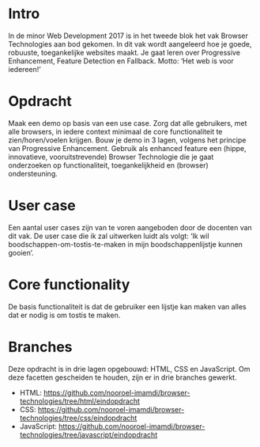 # Intro
In de minor Web Development 2017 is in het tweede blok het vak Browser Technologies aan bod gekomen. In dit vak wordt aangeleerd hoe je goede, robuuste, toegankelijke websites maakt. Je gaat leren over Progressive Enhancement, Feature Detection en Fallback. Motto: ‘Het web is voor iedereen!’

# Opdracht
Maak een demo op basis van een use case. Zorg dat alle gebruikers, met alle browsers, in iedere context minimaal de core functionaliteit te zien/horen/voelen krijgen. Bouw je demo in 3 lagen, volgens het principe van Progressive Enhancement. Gebruik als enhanced feature een (hippe, innovatieve, vooruitstrevende) Browser Technologie die je gaat onderzoeken op functionaliteit, toegankelijkheid en (browser) ondersteuning.

# User case
Een aantal user cases zijn van te voren aangeboden door de docenten van dit vak. De user case die ik zal uitwerken luidt als volgt: ‘Ik wil boodschappen-om-tostis-te-maken in mijn boodschappenlijstje kunnen gooien’.

# Core functionality
De basis functionaliteit is dat de gebruiker een lijstje kan maken van alles dat er nodig is om tostis te maken.

# Branches
Deze opdracht is in drie lagen opgebouwd: HTML, CSS en JavaScript. Om deze facetten gescheiden te houden, zijn er in drie branches gewerkt. 

- HTML: https://github.com/nooroel-imamdi/browser-technologies/tree/html/eindopdracht
- CSS: https://github.com/nooroel-imamdi/browser-technologies/tree/css/eindopdracht
- JavaScript: https://github.com/nooroel-imamdi/browser-technologies/tree/javascript/eindopdracht

